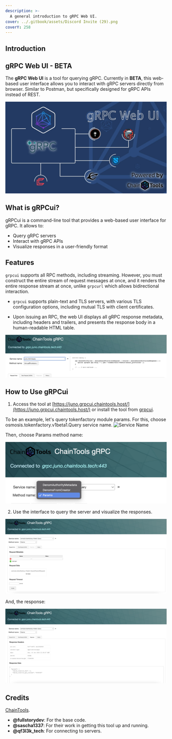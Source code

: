 ```yaml
---
description: >-
  A general introduction to gRPC Web UI.
cover: ../.gitbook/assets/Discord Invite (29).png
coverY: 258
---
```


## Introduction

## gRPC Web UI - BETA <a href="gRPC-Web-Ui" id="grpc-web-ui"></a>

The **gRPC Web UI** is a tool for querying gRPC. Currently in **BETA**, this web-based user interface allows you to interact with gRPC servers directly from browser. Similar to Postman, but specifically designed for gRPC APIs instead of REST.


![gRPC Web UI](../.gitbook/assets/grpc-web-ui.jpeg)

## What is gRPCui?

gRPCui is a command-line tool that provides a web-based user interface for gRPC. It allows to:
- Query gRPC servers
- Interact with gRPC APIs
- Visualize responses in a user-friendly format

## Features

`grpcui` supports all RPC methods, including streaming. However, you must construct the entire stream of request messages at once, and it renders the entire response stream at once, unlike `grpcurl` which allows bidirectional interaction.

- `grpcui` supports plain-text and TLS servers, with various TLS configuration options, including mutual TLS with client certificates.

- Upon issuing an RPC, the web UI displays all gRPC response metadata, including headers and trailers, and presents the response body in a human-readable HTML table.

![gRPC Web UI](../.gitbook/assets/grpc-web-ui-2.jpeg)

## How to Use gRPCui

1. Access the tool at [https://juno.grpcui.chaintools.host/](https://juno.grpcui.chaintools.host/) or install the tool from [grpcui](https://github.com/fullstorydev/grpcui/).

To be an example, let's query tokenfactory module params. For this, choose osmosis.tokenfactory.v1beta1.Query service name.
![Service Name](./service_name.png)

Then, choose Params method name:

![Method Name](../.gitbook/assets/grpc-web-ui-method_name.png)

2. Use the interface to query the server and visualize the responses.

![Request](../.gitbook/assets/grpc-web-ui-request.png)

And, the response:

![Response](../.gitbook/assets/grpc-web-ui-response.png)


## Credits

[ChainTools](https://chaintools.tech).

- **@fullstorydev**: For the base code.
- **@sascha1337**: For their work in getting this tool up and running.
- **@qf3l3k_tech**: For connecting to servers.
